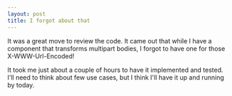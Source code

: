 ```yaml
---
layout: post
title: I forgot about that
---
```


It was a great move to review the code. It came out that while I have a component that transforms multipart bodies, I forgot to have one for those X-WWW-Url-Encoded!

It took me just about a couple of hours to have it implemented and tested. I'll need to think about few use cases, but I think I'll have it up and running by today.